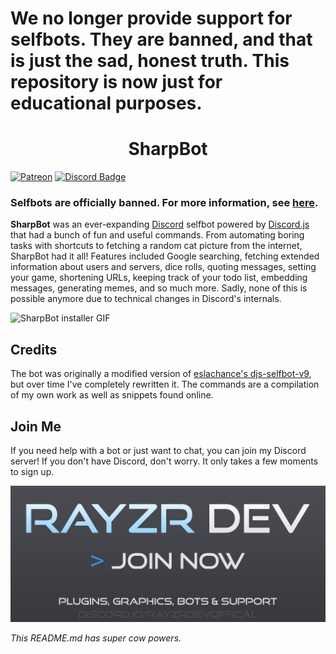 # We no longer provide support for selfbots. They are banned, and that is just the sad, honest truth. This repository is now just for educational purposes.

<h1 align="center">SharpBot</h1>

[![Patreon](http://ionicabizau.github.io/badges/patreon.svg)](https://patreon.com/Rayzr522)
[![Discord Badge](https://discordapp.com/api/guilds/282207139752050688/embed.png)](https://discord.io/rayzrdevofficial)

### Selfbots are officially banned. For more information, see [here](https://github.com/RayzrDev/SharpBot/issues/116#issuecomment-335036210).

**SharpBot** was an ever-expanding [Discord](http://discordapp.com) selfbot powered by [Discord.js](https://discord.js.org/#/) that had a bunch of fun and useful commands. From automating boring tasks with shortcuts to fetching a random cat picture from the internet, SharpBot had it all! Features included Google searching, fetching extended information about users and servers, dice rolls, quoting messages, setting your game, shortening URLs, keeping track of your todo list, embedding messages, generating memes, and so much more. Sadly, none of this is possible anymore due to technical changes in Discord's internals.

![SharpBot installer GIF](res/sharpbot.gif)

## Credits
The bot was originally a modified version of [eslachance's djs-selfbot-v9](https://github.com/eslachance/djs-selfbot-v9), but over time I've completely rewritten it. The commands are a compilation of my own work as well as snippets found online.

## Join Me
If you need help with a bot or just want to chat, you can join my Discord server! If you don't have Discord, don't worry. It only takes a few moments to sign up.

[![Discord Badge](https://github.com/Rayzr522/ProjectResources/raw/master/RayzrDev/badge-small.png)](https://discord.io/rayzrdevofficial)

*This README.md has super cow powers.*

